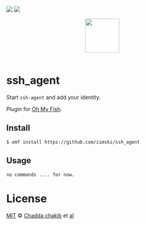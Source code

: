 [![][travis-badge]][travis-link]
![][license-badge]

<div align="center">
  <a href="http://github.com/fish-shell/oh-my-fish">
  <img width=90px  src="https://cloud.githubusercontent.com/assets/8317250/8510172/f006f0a4-230f-11e5-98b6-5c2e3c87088f.png">
  </a>
</div>
<br>

# ssh_agent

Start `ssh-agent` and add your identity.

Plugin for [Oh My Fish][omf-link].

## Install

```fish
$ omf install https://github.com/zimski/ssh_agent
```


## Usage

```fish
no commands .... for now.
```

# License

[MIT][mit] © [Chadda chakib][author] et [al][contributors]


[mit]:            http://opensource.org/licenses/MIT
[author]:         http://github.com/{{USER}}
[contributors]:   https://github.com/{{USER}}/pkg-ssh_agent/graphs/contributors
[omf-link]:       https://www.github.com/fish-shell/oh-my-fish

[license-badge]:  https://img.shields.io/badge/license-MIT-007EC7.svg?style=flat-square
[travis-badge]:   http://img.shields.io/travis/{{USER}}/ssh_agent.svg?style=flat-square
[travis-link]:    https://travis-ci.org/{{USER}}/ssh_agent
